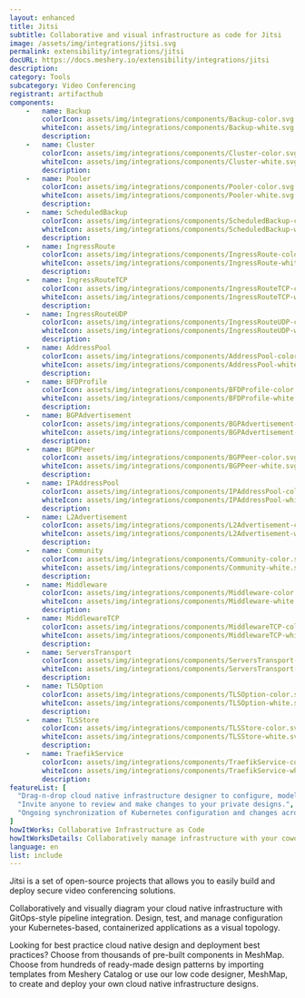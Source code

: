 ```yaml
---
layout: enhanced
title: Jitsi
subtitle: Collaborative and visual infrastructure as code for Jitsi
image: /assets/img/integrations/jitsi.svg
permalink: extensibility/integrations/jitsi
docURL: https://docs.meshery.io/extensibility/integrations/jitsi
description: 
category: Tools
subcategory: Video Conferencing
registrant: artifacthub
components: 
	-	name: Backup
		colorIcon: assets/img/integrations/components/Backup-color.svg
		whiteIcon: assets/img/integrations/components/Backup-white.svg
		description: 
	-	name: Cluster
		colorIcon: assets/img/integrations/components/Cluster-color.svg
		whiteIcon: assets/img/integrations/components/Cluster-white.svg
		description: 
	-	name: Pooler
		colorIcon: assets/img/integrations/components/Pooler-color.svg
		whiteIcon: assets/img/integrations/components/Pooler-white.svg
		description: 
	-	name: ScheduledBackup
		colorIcon: assets/img/integrations/components/ScheduledBackup-color.svg
		whiteIcon: assets/img/integrations/components/ScheduledBackup-white.svg
		description: 
	-	name: IngressRoute
		colorIcon: assets/img/integrations/components/IngressRoute-color.svg
		whiteIcon: assets/img/integrations/components/IngressRoute-white.svg
		description: 
	-	name: IngressRouteTCP
		colorIcon: assets/img/integrations/components/IngressRouteTCP-color.svg
		whiteIcon: assets/img/integrations/components/IngressRouteTCP-white.svg
		description: 
	-	name: IngressRouteUDP
		colorIcon: assets/img/integrations/components/IngressRouteUDP-color.svg
		whiteIcon: assets/img/integrations/components/IngressRouteUDP-white.svg
		description: 
	-	name: AddressPool
		colorIcon: assets/img/integrations/components/AddressPool-color.svg
		whiteIcon: assets/img/integrations/components/AddressPool-white.svg
		description: 
	-	name: BFDProfile
		colorIcon: assets/img/integrations/components/BFDProfile-color.svg
		whiteIcon: assets/img/integrations/components/BFDProfile-white.svg
		description: 
	-	name: BGPAdvertisement
		colorIcon: assets/img/integrations/components/BGPAdvertisement-color.svg
		whiteIcon: assets/img/integrations/components/BGPAdvertisement-white.svg
		description: 
	-	name: BGPPeer
		colorIcon: assets/img/integrations/components/BGPPeer-color.svg
		whiteIcon: assets/img/integrations/components/BGPPeer-white.svg
		description: 
	-	name: IPAddressPool
		colorIcon: assets/img/integrations/components/IPAddressPool-color.svg
		whiteIcon: assets/img/integrations/components/IPAddressPool-white.svg
		description: 
	-	name: L2Advertisement
		colorIcon: assets/img/integrations/components/L2Advertisement-color.svg
		whiteIcon: assets/img/integrations/components/L2Advertisement-white.svg
		description: 
	-	name: Community
		colorIcon: assets/img/integrations/components/Community-color.svg
		whiteIcon: assets/img/integrations/components/Community-white.svg
		description: 
	-	name: Middleware
		colorIcon: assets/img/integrations/components/Middleware-color.svg
		whiteIcon: assets/img/integrations/components/Middleware-white.svg
		description: 
	-	name: MiddlewareTCP
		colorIcon: assets/img/integrations/components/MiddlewareTCP-color.svg
		whiteIcon: assets/img/integrations/components/MiddlewareTCP-white.svg
		description: 
	-	name: ServersTransport
		colorIcon: assets/img/integrations/components/ServersTransport-color.svg
		whiteIcon: assets/img/integrations/components/ServersTransport-white.svg
		description: 
	-	name: TLSOption
		colorIcon: assets/img/integrations/components/TLSOption-color.svg
		whiteIcon: assets/img/integrations/components/TLSOption-white.svg
		description: 
	-	name: TLSStore
		colorIcon: assets/img/integrations/components/TLSStore-color.svg
		whiteIcon: assets/img/integrations/components/TLSStore-white.svg
		description: 
	-	name: TraefikService
		colorIcon: assets/img/integrations/components/TraefikService-color.svg
		whiteIcon: assets/img/integrations/components/TraefikService-white.svg
		description: 
featureList: [
  "Drag-n-drop cloud native infrastructure designer to configure, model, and deploy your workloads.",
  "Invite anyone to review and make changes to your private designs.",
  "Ongoing synchronization of Kubernetes configuration and changes across any number of clusters."
]
howItWorks: Collaborative Infrastructure as Code
howItWorksDetails: Collaboratively manage infrastructure with your coworkers synchronously sharing the same designs.
language: en
list: include
---
```

<p>
Jitsi is a set of open-source projects that allows you to easily build and deploy secure video conferencing solutions.
</p>
<p>
    Collaboratively and visually diagram your cloud native infrastructure with GitOps-style pipeline integration. Design, test, and manage configuration your Kubernetes-based, containerized applications as a visual topology.
</p>
<p>
    Looking for best practice cloud native design and deployment best practices? Choose from thousands of pre-built components in MeshMap. Choose from hundreds of ready-made design patterns by importing templates from Meshery Catalog or use our low code designer, MeshMap, to create and deploy your own cloud native infrastructure designs.
</p>
